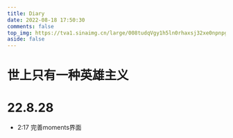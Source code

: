 ```yaml
---
title: Diary
date: 2022-08-18 17:50:30
comments: false
top_img: https://tva1.sinaimg.cn/large/008tudqVgy1h5ln0rhaxsj32xe0npnpg.jpg
aside: false
---
```

# 世上只有一种英雄主义

# 22.8.28

- 2:17 完善moments界面
